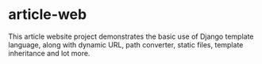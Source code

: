 # article-web
This article website project demonstrates the basic use of Django template language, along with dynamic URL, path converter, static files, template inheritance and lot more.
